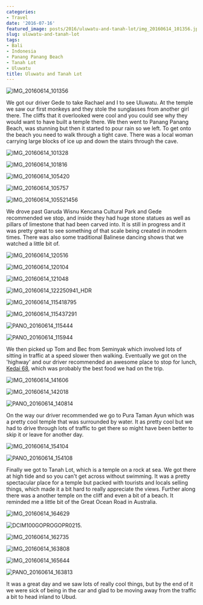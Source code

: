 ```yaml
---
categories:
- Travel
date: '2016-07-16'
featured_image: posts/2016/uluwatu-and-tanah-lot/img_20160614_101356.jpg
slug: uluwatu-and-tanah-lot
tags:
- Bali
- Indonesia
- Panang Panang Beach
- Tanah Lot
- Uluwatu
title: Uluwatu and Tanah Lot
---
```


![IMG_20160614_101356](img_20160614_101356.jpg "Uluwatu Temple")

We got our driver Gede to take Rachael and I to see Uluwatu. At the temple we saw our first monkeys and they stole the sunglasses from another girl there. The cliffs that it overlooked were cool and you could see why they would want to have built a temple there. We then went to Panang Panang Beach, was stunning but then it started to pour rain so we left. To get onto the beach you need to walk through a tight cave. There was a local woman carrying large blocks of ice up and down the stairs through the cave.

![IMG_20160614_101328](img_20160614_101328.jpg)

![IMG_20160614_101816](img_20160614_101816.jpg)

![IMG_20160614_105420](img_20160614_105420.jpg)

![IMG_20160614_105757](img_20160614_105757.jpg)

![IMG_20160614_105521456](img_20160614_105521456.jpg)

We drove past Garuda Wisnu Kencana Cultural Park and Gede recommended we stop, and inside they had huge stone statues as well as pillars of limestone that had been carved into. It is still in progress and it was pretty great to see something of that scale being created in modern times. There was also some traditional Balinese dancing shows that we watched a little bit of.

![IMG_20160614_120516](img_20160614_120516.jpg)

![IMG_20160614_120104](img_20160614_120104.jpg)

![IMG_20160614_121048](img_20160614_121048.jpg)

![IMG_20160614_122250941_HDR](img_20160614_122250941_hdr.jpg)

![IMG_20160614_115418795](img_20160614_115418795.jpg)

![IMG_20160614_115437291](img_20160614_115437291.jpg)

![PANO_20160614_115444](pano_20160614_115444.jpg)

![PANO_20160614_115944](pano_20160614_115944.jpg)

We then picked up Tom and Bec from Seminyak which involved lots of sitting in traffic at a speed slower then walking. Eventually we got on the 'highway' and our driver recommended an awesome place to stop for lunch, [Kedai 68](http://kedai68bali.com/), which was probably the best food we had on the trip.

![IMG_20160614_141606](img_20160614_141606.jpg)

![IMG_20160614_142018](img_20160614_142018.jpg)

![PANO_20160614_140814](pano_20160614_140814.jpg)

On the way our driver recommended we go to Pura Taman Ayun which was a pretty cool temple that was surrounded by water. It as pretty cool but we had to drive through lots of traffic to get there so might have been better to skip it or leave for another day.

![IMG_20160614_154104](img_20160614_154104.jpg)

![PANO_20160614_154108](pano_20160614_154108.jpg)

Finally we got to Tanah Lot, which is a temple on a rock at sea. We got there at high tide and so you can't get across without swimming. It was a pretty spectacular place for a temple but packed with tourists and locals selling things, which made it a bit hard to really appreciate the views. Further along there was a another temple on the cliff and even a bit of a beach. It reminded me a little bit of the Great Ocean Road in Australia.

![IMG_20160614_164629](img_20160614_164629.jpg)

![DCIM100GOPROGOPR0215.](gopr0215.jpg)

![IMG_20160614_162735](img_20160614_162735.jpg)

![IMG_20160614_163808](img_20160614_163808.jpg)

![IMG_20160614_165644](img_20160614_165644.jpg)

![PANO_20160614_163813](pano_20160614_163813.jpg)

It was a great day and we saw lots of really cool things, but by the end of it we were sick of being in the car and glad to be moving away from the traffic a bit to head inland to Ubud.